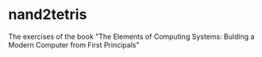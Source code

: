 # nand2tetris

The exercises of the book 
"The Elements of Computing Systems: Bulding a Modern Computer from First Principals"